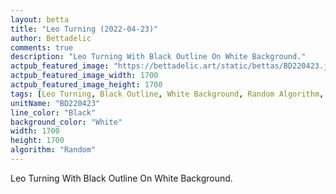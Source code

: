 ```yaml
---
layout: betta
title: "Leo Turning (2022-04-23)"
author: Bettadelic
comments: true
description: "Leo Turning With Black Outline On White Background."
actpub_featured_image: "https://bettadelic.art/static/bettas/BD220423.jpg"
actpub_featured_image_width: 1700
actpub_featured_image_height: 1700
tags: [Leo Turning, Black Outline, White Background, Random Algorithm, April 2022]
unitName: "BD220423"
line_color: "Black"
background_color: "White"
width: 1700
height: 1700
algorithm: "Random"
---
```


Leo Turning With Black Outline On White Background.
